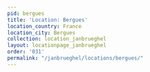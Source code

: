 ```yaml
---
pid: bergues
title: 'Location: Bergues'
location_country: France
location_city: Bergues
collection: location_janbrueghel
layout: locationpage_janbrueghel
order: '031'
permalink: "/janbrueghel/locations/bergues/"
---
```

